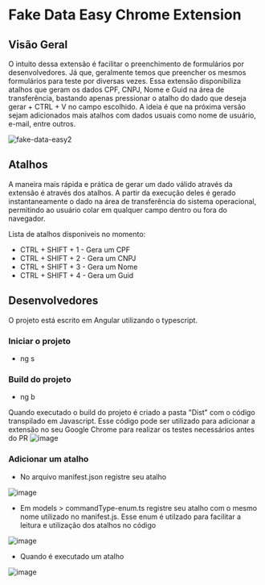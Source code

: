 # Fake Data Easy Chrome Extension
## Visão Geral
O intuito dessa extensão é facilitar o preenchimento de formulários por desenvolvedores. Já que, geralmente temos que preencher os mesmos formulários para teste por diversas vezes.
Essa extensão disponibiliza atalhos que geram os dados CPF, CNPJ, Nome e Guid na área de transferência, bastando apenas pressionar o atalho do dado que deseja gerar + CTRL + V no campo escolhido.
A ideia é que na próxima versão sejam adicionados mais atalhos com dados usuais como nome de usuário, e-mail, entre outros.

![fake-data-easy2](https://user-images.githubusercontent.com/12072278/125501518-8a9d09ee-f20a-4513-87f2-ea6428a7b78f.gif)

## Atalhos

A maneira mais rápida e prática de gerar um dado válido através da extensão é através dos atalhos. A partir da execução deles é gerado instantaneamente o dado na área de transferência do sistema operacional, permitindo ao usuário colar em qualquer campo dentro ou fora do navegador. 

Lista de atalhos disponiveis no momento:

- CTRL + SHIFT + 1 - Gera um CPF
- CTRL + SHIFT + 2 - Gera um CNPJ
- CTRL + SHIFT + 3 - Gera um Nome 
- CTRL + SHIFT + 4 - Gera um Guid

## Desenvolvedores
O projeto está escrito em Angular utilizando o typescript.

### Iniciar o projeto
- ng s

### Build do projeto
- ng b

Quando executado o build do projeto é criado a pasta "Dist" com o código transpilado em Javascript. Esse código pode ser utilizado para adicionar a extensão no seu Google Chrome para realizar os testes necessários antes do PR
![image](https://user-images.githubusercontent.com/12072278/125503405-a20deef5-38e9-4f37-96d5-371150593a54.png)

### Adicionar um atalho

- No arquivo manifest.json registre seu atalho 

![image](https://user-images.githubusercontent.com/12072278/125504032-320c2b4d-e1ab-4793-92fa-67ad610bc9b7.png)
- Em models > commandType-enum.ts registre seu atalho com o mesmo nome utilizado no manifest.js. Esse enum é utilzado para facilitar a leitura e utilização dos atalhos no código

![image](https://user-images.githubusercontent.com/12072278/125504266-6ec4ad53-6546-467e-b7ca-ff13ba741d66.png)

- Quando é executado um atalho 

![image](https://user-images.githubusercontent.com/12072278/125504497-9bb904b7-d103-4514-8734-e2c57b804461.png)




